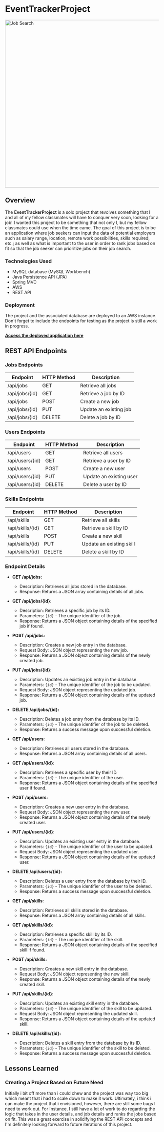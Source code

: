 # EventTrackerProject

<img src="https://cdn.aarp.net/content/aarpe/en/home/work/job-search/find-job-openings/_jcr_content/root/container_main/container_body_main/container_image/articlecontentfragme/cfimage.coreimg.75.1320.jpeg/content/dam/aarp/work/job-search/2020/08/1140-new-job-keyboard.jpg" alt="Job Search" width="550">

## Overview

The **EventTrackerProject** is a solo project that revolves something that I and all of my fellow classmates will have to conquer very soon, looking for a job! I wanted this project to be something that not only I, but my fellow classmates could use when the time came. The goal of this project is to be an application where job seekers can input the data of potential employers such as salary range, location, remote work possibilities, skills required, etc.; as well as what is important to the user in order to rank jobs based on fit so that the job seeker can prioritize jobs on their job search. 

### Technologies Used

- MySQL database (MySQL Workbench)
- Java Persistence API (JPA) 
- Spring MVC 
- AWS 
- REST API

### Deployment

The project and the associated database are deployed to an AWS instance. Don't forget to include the endpoints for testing as the project is still a work in progress.

**[Access the deployed application here](http://18.190.80.171:8080/RESTJobTracker/)**

## REST API Endpoints

### Jobs Endpoints

| Endpoint                 | HTTP Method | Description                           |
|--------------------------|-------------|---------------------------------------|
| /api/jobs                | GET         | Retrieve all jobs                     |
| /api/jobs/{id}           | GET         | Retrieve a job by ID                  |
| /api/jobs                | POST        | Create a new job                      |
| /api/jobs/{id}           | PUT         | Update an existing job                |
| /api/jobs/{id}           | DELETE      | Delete a job by ID                    |

### Users Endpoints

| Endpoint                 | HTTP Method | Description                           |
|--------------------------|-------------|---------------------------------------|
| /api/users               | GET         | Retrieve all users                    |
| /api/users/{id}          | GET         | Retrieve a user by ID                 |
| /api/users               | POST        | Create a new user                     |
| /api/users/{id}          | PUT         | Update an existing user               |
| /api/users/{id}          | DELETE      | Delete a user by ID                   |

### Skills Endpoints

| Endpoint                 | HTTP Method | Description                           |
|--------------------------|-------------|---------------------------------------|
| /api/skills              | GET         | Retrieve all skills                   |
| /api/skills/{id}         | GET         | Retrieve a skill by ID                |
| /api/skills              | POST        | Create a new skill                    |
| /api/skills/{id}         | PUT         | Update an existing skill              |
| /api/skills/{id}         | DELETE      | Delete a skill by ID                  |

### Endpoint Details

- **GET /api/jobs:** 
  - Description: Retrieves all jobs stored in the database.
  - Response: Returns a JSON array containing details of all jobs.

- **GET /api/jobs/{id}:** 
  - Description: Retrieves a specific job by its ID.
  - Parameters: `{id}` - The unique identifier of the job.
  - Response: Returns a JSON object containing details of the specified job if found.

- **POST /api/jobs:** 
  - Description: Creates a new job entry in the database.
  - Request Body: JSON object representing the new job.
  - Response: Returns a JSON object containing details of the newly created job.

- **PUT /api/jobs/{id}:** 
  - Description: Updates an existing job entry in the database.
  - Parameters: `{id}` - The unique identifier of the job to be updated.
  - Request Body: JSON object representing the updated job.
  - Response: Returns a JSON object containing details of the updated job.

- **DELETE /api/jobs/{id}:** 
  - Description: Deletes a job entry from the database by its ID.
  - Parameters: `{id}` - The unique identifier of the job to be deleted.
  - Response: Returns a success message upon successful deletion.

- **GET /api/users:** 
  - Description: Retrieves all users stored in the database.
  - Response: Returns a JSON array containing details of all users.

- **GET /api/users/{id}:** 
  - Description: Retrieves a specific user by their ID.
  - Parameters: `{id}` - The unique identifier of the user.
  - Response: Returns a JSON object containing details of the specified user if found.

- **POST /api/users:** 
  - Description: Creates a new user entry in the database.
  - Request Body: JSON object representing the new user.
  - Response: Returns a JSON object containing details of the newly created user.

- **PUT /api/users/{id}:** 
  - Description: Updates an existing user entry in the database.
  - Parameters: `{id}` - The unique identifier of the user to be updated.
  - Request Body: JSON object representing the updated user.
  - Response: Returns a JSON object containing details of the updated user.

- **DELETE /api/users/{id}:** 
  - Description: Deletes a user entry from the database by their ID.
  - Parameters: `{id}` - The unique identifier of the user to be deleted.
  - Response: Returns a success message upon successful deletion.

- **GET /api/skills:** 
  - Description: Retrieves all skills stored in the database.
  - Response: Returns a JSON array containing details of all skills.

- **GET /api/skills/{id}:** 
  - Description: Retrieves a specific skill by its ID.
  - Parameters: `{id}` - The unique identifier of the skill.
  - Response: Returns a JSON object containing details of the specified skill if found.

- **POST /api/skills:** 
  - Description: Creates a new skill entry in the database.
  - Request Body: JSON object representing the new skill.
  - Response: Returns a JSON object containing details of the newly created skill.

- **PUT /api/skills/{id}:** 
  - Description: Updates an existing skill entry in the database.
  - Parameters: `{id}` - The unique identifier of the skill to be updated.
  - Request Body: JSON object representing the updated skill.
  - Response: Returns a JSON object containing details of the updated skill.

- **DELETE /api/skills/{id}:** 
  - Description: Deletes a skill entry from the database by its ID.
  - Parameters: `{id}` - The unique identifier of the skill to be deleted.
  - Response: Returns a success message upon successful deletion.

## Lessons Learned
### Creating a Project Based on Future Need
Initially i bit off more than i could chew and the project was way too big which meant that i had to scale down to make it work. Ultimately, i think i can make the project that i envisioned, however, there are still some bugs I need to work out. For Instance, I still have a lot of work to do regarding the logic that takes in the user details, and job details and ranks the jobs based on fit. This was a great exercise in solidifying the REST API concepts and I'm definitely looking forward to future iterations of this project. 

